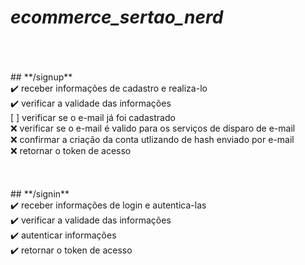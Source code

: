 # ***ecommerce_sertao_nerd***
<br>
</br>
</br>
## **/signup**</br>
✔️ receber informações de cadastro e realiza-lo</br>
✔️ verificar a validade das informações</br>
[ ] verificar se o e-mail já foi cadastrado</br>
❌ verificar se o e-mail é valido para os serviços de disparo de e-mail</br>
❌ confirmar a criação da conta utlizando de hash enviado por e-mail</br>
❌ retornar o token de acesso</br>
<br>
</br>
</br>
## **/signin**</br>
✔️ receber informações de login e autentica-las</br>
✔️ verificar a validade das informações</br>
✔️ autenticar informações</br>
✔️ retornar o token de acesso
